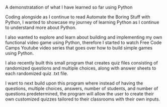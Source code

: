 A demonstratation of what I have learned so far using Python

Coding alongside as I continue to read Automate the Boring Stuff with Python, I wanted to showcase my journey of learning Python as I continue to understand more about Python.

I also wanted to explore and learn about building and implementing my own functional video game using Python, therefore I started to watch Free Code Camps Youtube video series that goes over how to build simple games using Python.

I also recently built this small program that creates quiz files consisting of randomized questions and multiple choices, along with answer sheets to each randomized quiz .txt file.

I want to next build upon this program where instead of having the questions, multiple choices, answers, number of students, and number of questions predetermined, the program will allow the user to create their own customized quizzes tailored to their classrooms with their own inputs.

